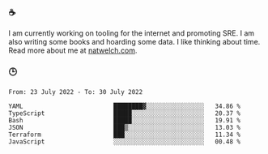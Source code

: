 ### ☕

I am currently working on tooling for the internet and promoting SRE. I am also writing some books and hoarding some data. I like thinking about time. Read more about me at [natwelch.com](https://natwelch.com).

### 🕒

<!--START_SECTION:waka-->

```text
From: 23 July 2022 - To: 30 July 2022

YAML                         ████████▓░░░░░░░░░░░░░░░░   34.86 %
TypeScript                   █████░░░░░░░░░░░░░░░░░░░░   20.37 %
Bash                         █████░░░░░░░░░░░░░░░░░░░░   19.91 %
JSON                         ███▒░░░░░░░░░░░░░░░░░░░░░   13.03 %
Terraform                    ███░░░░░░░░░░░░░░░░░░░░░░   11.34 %
JavaScript                   ░░░░░░░░░░░░░░░░░░░░░░░░░   00.48 %
```

<!--END_SECTION:waka-->
